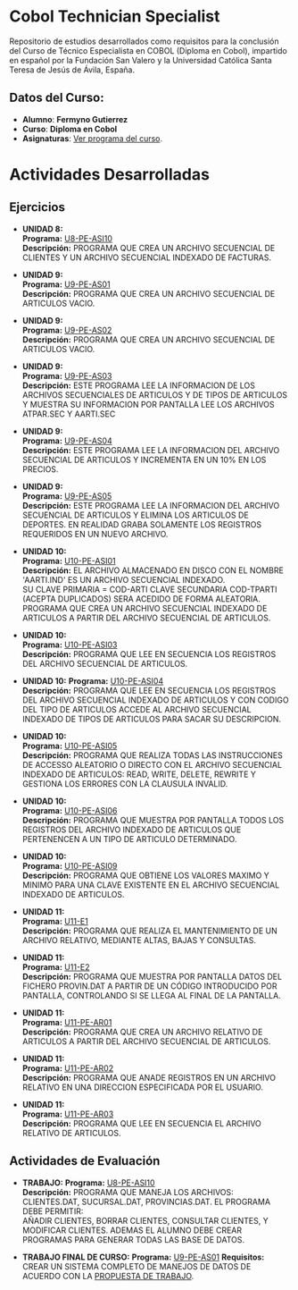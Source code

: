 # Cobol Technician Specialist

Repositorio de estudios desarrollados como requisitos para la conclusión del Curso de Técnico Especialista en COBOL (Diploma en Cobol), impartido en español por la Fundación San Valero y la Universidad Católica Santa Teresa de Jesús de Ávila, España.
<br />

## Datos del Curso:

* **Alumno**: **Fermyno Gutierrez**
* **Curso**: **Diploma en Cobol**
* **Asignaturas**: [Ver programa del curso](docs/presentacion-del-curso.pdf).

# Actividades Desarrolladas

## Ejercicios

* **UNIDAD 8:**  
  **Programa:** [U8-PE-ASI10](src/U8-PE-ASI10.cbl)  
  **Descripción:** PROGRAMA QUE CREA UN ARCHIVO SECUENCIAL DE CLIENTES Y UN ARCHIVO SECUENCIAL INDEXADO DE FACTURAS.  

* **UNIDAD 9:**  
  **Programa:** [U9-PE-AS01](src/U9-PE-AS01.cbl)  
  **Descripción:** PROGRAMA QUE CREA UN ARCHIVO SECUENCIAL DE ARTICULOS VACIO.  

* **UNIDAD 9:**  
  **Programa:** [U9-PE-AS02](src/U9-PE-AS02.cbl)  
  **Descripción:** PROGRAMA QUE CREA UN ARCHIVO SECUENCIAL DE ARTICULOS VACIO.  

* **UNIDAD 9:**  
  **Programa:** [U9-PE-AS03](src/U9-PE-AS03.cbl)  
  **Descripción:** ESTE PROGRAMA LEE LA INFORMACION DE LOS ARCHIVOS SECUENCIALES DE ARTICULOS Y DE TIPOS DE ARTICULOS Y MUESTRA SU INFORMACION POR PANTALLA LEE LOS ARCHIVOS ATPAR.SEC Y AARTI.SEC

* **UNIDAD 9:**  
  **Programa:** [U9-PE-AS04](src/U9-PE-AS04.cbl)  
  **Descripción:** ESTE PROGRAMA LEE LA INFORMACION DEL ARCHIVO SECUENCIAL DE ARTICULOS Y INCREMENTA EN UN 10% EN LOS PRECIOS.  

* **UNIDAD 9:**  
  **Programa:** [U9-PE-AS05](src/U9-PE-AS05.cbl)  
  **Descripción:** ESTE PROGRAMA LEE LA INFORMACION DEL ARCHIVO SECUENCIAL DE ARTICULOS Y ELIMINA LOS ARTICULOS DE DEPORTES. 
  EN REALIDAD GRABA SOLAMENTE LOS REGISTROS REQUERIDOS EN UN NUEVO ARCHIVO.  

* **UNIDAD 10:**  
  **Programa:** [U10-PE-ASI01](src/U10-PE-ASI01.cbl)  
  **Descripción:** EL ARCHIVO ALMACENADO EN DISCO CON EL NOMBRE 'AARTI.IND' ES UN ARCHIVO SECUENCIAL INDEXADO.  
  SU CLAVE PRIMARIA = COD-ARTI CLAVE SECUNDARIA COD-TPARTI (ACEPTA DUPLICADOS) SERA ACEDIDO DE FORMA ALEATORIA.  
    PROGRAMA QUE CREA UN ARCHIVO SECUENCIAL INDEXADO DE ARTICULOS A PARTIR DEL ARCHIVO SECUENCIAL DE ARTICULOS.
    
 * **UNIDAD 10:**  
   **Programa:** [U10-PE-ASI03](src/U10-PE-ASI03.cbl)  
   **Descripción:** PROGRAMA QUE LEE EN SECUENCIA LOS REGISTROS DEL ARCHIVO SECUENCIAL DE ARTICULOS.
  
 * **UNIDAD 10:**
   **Programa:** [U10-PE-ASI04](src/U10-PE-ASI04.cbl)   
  **Descripción:** PROGRAMA QUE LEE EN SECUENCIA LOS REGISTROS DEL ARCHIVO SECUENCIAL INDEXADO DE ARTICULOS Y CON CODIGO DEL 
  TIPO DE ARTICULOS ACCEDE AL ARCHIVO SECUENCIAL INDEXADO DE TIPOS DE ARTICULOS PARA SACAR SU DESCRIPCION.
  
* **UNIDAD 10:**  
  **Programa:** [U10-PE-ASI05](src/U10-PE-ASI05.cbl)  
  **Descripción:** PROGRAMA QUE REALIZA TODAS LAS INSTRUCCIONES DE ACCESSO ALEATORIO O DIRECTO CON EL ARCHIVO SECUENCIAL INDEXADO DE ARTICULOS: 
  READ, WRITE, DELETE, REWRITE Y GESTIONA LOS ERRORES CON LA CLAUSULA INVALID. 

* **UNIDAD 10:**  
  **Programa:** [U10-PE-ASI06](src/U10-PE-ASI06.cbl)  
  **Descripción:** PROGRAMA QUE MUESTRA POR PANTALLA TODOS LOS REGISTROS DEL ARCHIVO INDEXADO DE ARTICULOS QUE PERTENENCEN A UN TIPO DE ARTICULO DETERMINADO.  
* **UNIDAD 10:**  
  **Programa:** [U10-PE-ASI09](src/U10-PE-ASI09.cbl)  
  **Descripción:** PROGRAMA QUE OBTIENE LOS VALORES MAXIMO Y MINIMO PARA UNA CLAVE EXISTENTE EN EL ARCHIVO SECUENCIAL INDEXADO DE ARTICULOS.  

* **UNIDAD 11:**  
  **Programa:** [U11-E1](src/U11-E1.cbl)  
  **Descripción:** PROGRAMA QUE REALIZA EL MANTENIMIENTO DE UN ARCHIVO RELATIVO, MEDIANTE ALTAS, BAJAS Y CONSULTAS.  

* **UNIDAD 11:**  
  **Programa:** [U11-E2](src/U11-E2.cbl)  
  **Descripción:** PROGRAMA QUE MUESTRA POR PANTALLA DATOS DEL FICHERO PROVIN.DAT A PARTIR DE UN CÓDIGO INTRODUCIDO POR PANTALLA, CONTROLANDO SI SE LLEGA AL FINAL DE LA PANTALLA.  

* **UNIDAD 11:**  
  **Programa:** [U11-PE-AR01](src/U11-PE-AR01.cbl)  
  **Descripción:** PROGRAMA QUE CREA UN ARCHIVO RELATIVO DE ARTICULOS A PARTIR DEL ARCHIVO SECUENCIAL DE ARTICULOS.  

* **UNIDAD 11:**  
  **Programa:** [U11-PE-AR02](src/U11-PE-AR02.cbl)  
  **Descripción:** PROGRAMA QUE ANADE REGISTROS EN UN ARCHIVO RELATIVO EN UNA DIRECCION ESPECIFICADA POR EL USUARIO.  

* **UNIDAD 11:**  
  **Programa:** [U11-PE-AR03](src/U11-PE-AR03.cbl)  
  **Descripción:** PROGRAMA QUE LEE EN SECUENCIA EL ARCHIVO RELATIVO DE ARTICULOS.
  
## Actividades de Evaluación  

* **TRABAJO:**
  **Programa:** [U8-PE-ASI10](trabajo/ACT-CLI.CBL)  
  **Descripción:** PROGRAMA QUE MANEJA LOS ARCHIVOS: CLIENTES.DAT, SUCURSAL.DAT, PROVINCIAS.DAT. EL PROGRAMA DEBE PERMITIR:  
  AÑADIR CLIENTES, BORRAR CLIENTES, CONSULTAR CLIENTES, Y MODIFICAR CLIENTES. ADEMAS EL ALUMNO DEBE CREAR PROGRAMAS PARA GENERAR TODAS LAS BASE DE DATOS.  

* **TRABAJO FINAL DE CURSO:**
  **Programa:** [U9-PE-AS01](trabajo-final/fermin.cbl)
  **Requisitos:** CREAR UN SISTEMA COMPLETO DE MANEJOS DE DATOS DE ACUERDO CON LA [PROPUESTA DE TRABAJO](trabajo-final/TO_Laboratorio_de_Programacion.pdf).  
